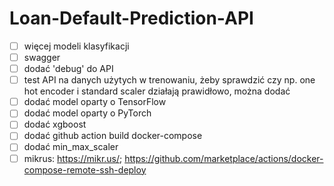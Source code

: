 # Loan-Default-Prediction-API

- [ ] więcej modeli klasyfikacji
- [ ] swagger
- [ ] dodać 'debug' do API
- [ ] test API na danych użytych w trenowaniu, żeby sprawdzić czy np. one hot encoder i standard scaler działają prawidłowo, można dodać
- [ ] dodać model oparty o TensorFlow
- [ ] dodać model oparty o PyTorch
- [ ] dodać xgboost
- [ ] dodać github action build docker-compose
- [ ] dodać min_max_scaler 
- [ ] mikrus: https://mikr.us/; https://github.com/marketplace/actions/docker-compose-remote-ssh-deploy